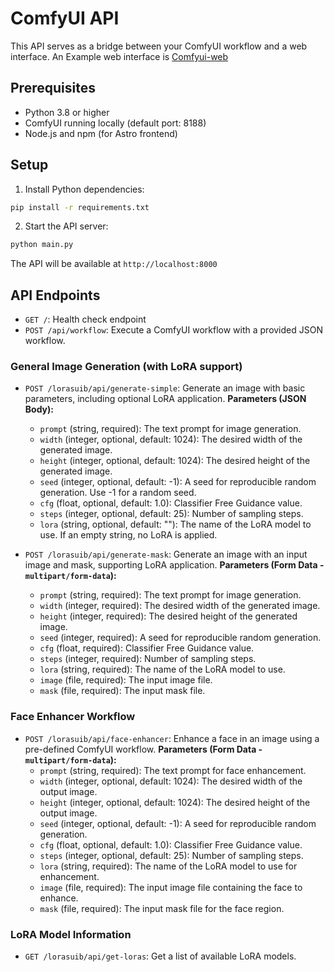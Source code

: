 # ComfyUI API

This API serves as a bridge between your ComfyUI workflow and a web interface. An Example web interface is [Comfyui-web](https://github.com/alberba/comfyui-web)

## Prerequisites

- Python 3.8 or higher
- ComfyUI running locally (default port: 8188)
- Node.js and npm (for Astro frontend)

## Setup

1. Install Python dependencies:

```bash
pip install -r requirements.txt
```

2. Start the API server:

```bash
python main.py
```

The API will be available at `http://localhost:8000`

## API Endpoints

- `GET /`: Health check endpoint
- `POST /api/workflow`: Execute a ComfyUI workflow with a provided JSON workflow.

### General Image Generation (with LoRA support)

- `POST /lorasuib/api/generate-simple`: Generate an image with basic parameters, including optional LoRA application.
  **Parameters (JSON Body):**

  - `prompt` (string, required): The text prompt for image generation.
  - `width` (integer, optional, default: 1024): The desired width of the generated image.
  - `height` (integer, optional, default: 1024): The desired height of the generated image.
  - `seed` (integer, optional, default: -1): A seed for reproducible random generation. Use -1 for a random seed.
  - `cfg` (float, optional, default: 1.0): Classifier Free Guidance value.
  - `steps` (integer, optional, default: 25): Number of sampling steps.
  - `lora` (string, optional, default: ""): The name of the LoRA model to use. If an empty string, no LoRA is applied.

- `POST /lorasuib/api/generate-mask`: Generate an image with an input image and mask, supporting LoRA application.
  **Parameters (Form Data - `multipart/form-data`):**
  - `prompt` (string, required): The text prompt for image generation.
  - `width` (integer, required): The desired width of the generated image.
  - `height` (integer, required): The desired height of the generated image.
  - `seed` (integer, required): A seed for reproducible random generation.
  - `cfg` (float, required): Classifier Free Guidance value.
  - `steps` (integer, required): Number of sampling steps.
  - `lora` (string, required): The name of the LoRA model to use.
  - `image` (file, required): The input image file.
  - `mask` (file, required): The input mask file.

### Face Enhancer Workflow

- `POST /lorasuib/api/face-enhancer`: Enhance a face in an image using a pre-defined ComfyUI workflow.
  **Parameters (Form Data - `multipart/form-data`):**
  - `prompt` (string, required): The text prompt for face enhancement.
  - `width` (integer, optional, default: 1024): The desired width of the output image.
  - `height` (integer, optional, default: 1024): The desired height of the output image.
  - `seed` (integer, optional, default: -1): A seed for reproducible random generation.
  - `cfg` (float, optional, default: 1.0): Classifier Free Guidance value.
  - `steps` (integer, optional, default: 25): Number of sampling steps.
  - `lora` (string, required): The name of the LoRA model to use for enhancement.
  - `image` (file, required): The input image file containing the face to enhance.
  - `mask` (file, required): The input mask file for the face region.

### LoRA Model Information

- `GET /lorasuib/api/get-loras`: Get a list of available LoRA models.
